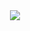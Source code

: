 <div align = "center">
<img src = "https://media.giphy.com/media/JIX9t2j0ZTN9S/giphy.gif?cid=790b7611pmukbld88vgcn0ua2uq67b40skpk0f1tmm5hn2bu&ep=v1_gifs_search&rid=giphy.gif&ct=g"/>
<div/>
